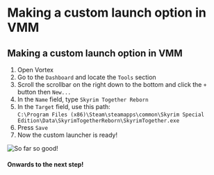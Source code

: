 # Making a custom launch option in VMM

## Making a custom launch option in VMM

1. Open Vortex
2. Go to the `Dashboard` and locate the `Tools` section
3. Scroll the scrollbar on the right down to the bottom and click the `+` button then `New...`
4. In the `Name` field, type `Skyrim Together Reborn`
5. In the `Target` field, use this path:\
   `C:\Program Files (x86)\Steam\steamapps\common\Skyrim Special Edition\Data\SkyrimTogetherReborn\SkyrimTogether.exe`
6. Press `Save`
7. Now the custom launcher is ready!

![So far so good!](../../../../.gitbook/assets/vortex\_custom\_launch\_option.gif)

#### Onwards to the next step!
